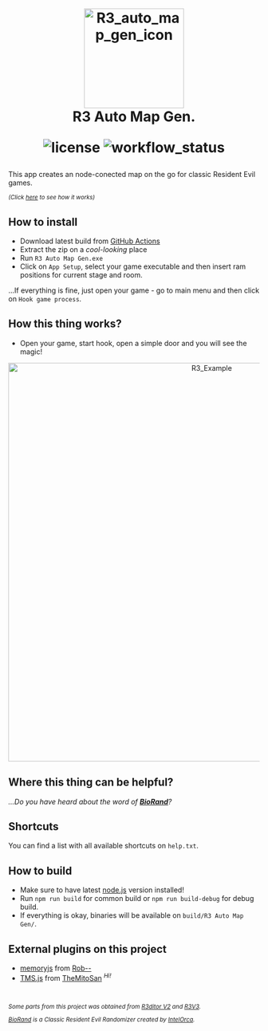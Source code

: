 <h1 align="center">
    <img src="https://github.com/themitosan/R3-Auto-Map-Gen/blob/main/App/img/icon.png?raw=true" alt="R3_auto_map_gen_icon" title="R3 Auto Map Gen." width="200"/>
    <br>R3 Auto Map Gen.<br>
    <p align="center">
        <img alt="license" src="https://img.shields.io/github/license/themitosan/R3-Auto-Map-Gen">
        <img alt="workflow_status" src="https://img.shields.io/github/actions/workflow/status/themitosan/R3-Auto-Map-Gen/main.yaml?style=plastic">
    </p>
</h1>
  
This app creates an node-conected map on the go for classic Resident Evil games.

<sup>
  
 _(Click [here](https://twitter.com/themitosan/status/1659312625384140802) to see how it works)_
  
</sup>

## How to install
- Download latest build from [GitHub Actions](https://github.com/themitosan/R3-Auto-Map-Gen/actions)
- Extract the zip on a _cool-looking_ place
- Run `R3 Auto Map Gen.exe`
- Click on `App Setup`, select your game executable and then insert ram positions for current stage and room.

...If everything is fine, just open your game - go to main menu and then click on `Hook game process`.

## How this thing works?
- Open your game, start hook, open a simple door and you will see the magic!

<p align="center">
<img src="https://github.com/themitosan/R3-Auto-Map-Gen/blob/main/example.png?raw=true" alt="R3_Example" width="800"/>
</p>

## Where this thing can be helpful?
_...Do you have heard about the word of **[BioRand](https://github.com/IntelOrca/biorand)**?_

## Shortcuts
You can find a list with all available shortcuts on `help.txt`.

## How to build
- Make sure to have latest [node.js](https://nodejs.org/) version installed!
- Run `npm run build` for common build or `npm run build-debug` for debug build.
- If everything is okay, binaries will be available on `build/R3 Auto Map Gen/`.

## External plugins on this project
- [memoryjs](https://github.com/rob--/memoryjs) from [Rob--](https://github.com/rob--/)
- [TMS.js](https://github.com/themitosan/TMS.js) from [TheMitoSan](https://github.com/themitosan/) <sup>_Hi!_</sup>

<br>
<sup>

_Some parts from this project was obtained from [R3ditor V2](https://github.com/themitosan/R3ditor-V2) and [R3V3](https://github.com/themitosan/R3V3-ARCHIVE)._

_[BioRand](https://github.com/IntelOrca/biorand) is a Classic Resident Evil Randomizer created by [IntelOrca](https://github.com/IntelOrca)._

</sup>